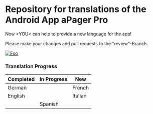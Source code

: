 # Repository for translations of the Android App aPager Pro

Now >YOU< can help to provide a new language for the app!

Please make your changes and pull requests to the "review"-Branch. 


 [![Foo](https://play.google.com/intl/en_us/badges/images/badge_new.png)](https://play.google.com/store/apps/details?id=org.xcrypt.apager.android2&utm_source=global_co&utm_medium=prtnr&utm_content=Mar2515&utm_campaign=PartBadge&pcampaignid=MKT-Other-global-all-co-prtnr-py-PartBadge-Mar2515-1)

### Translation Progress

Completed | In Progress | New
----------|-------------|-----
German | | French
English | | Italian
 | | Spanish
